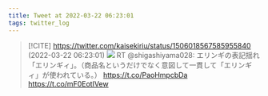 ```yaml
---
title: Tweet at 2022-03-22 06:23:01
tags: twitter_log
---
```


> [!CITE] https://twitter.com/kaisekiriu/status/1506018567585955840 (2022-03-22 06:23:01)
> ![](https://twitter.com/kaisekiriu/status/1506018567585955840)
> RT @shigashiyama028: エリンギの表記揺れ「エリンギィ」。（商品名というだけでなく意図して一貫して「エリンギィ」が使われている。）
> https://t.co/PaoHmpcbDa https://t.co/mF0EotIVew
